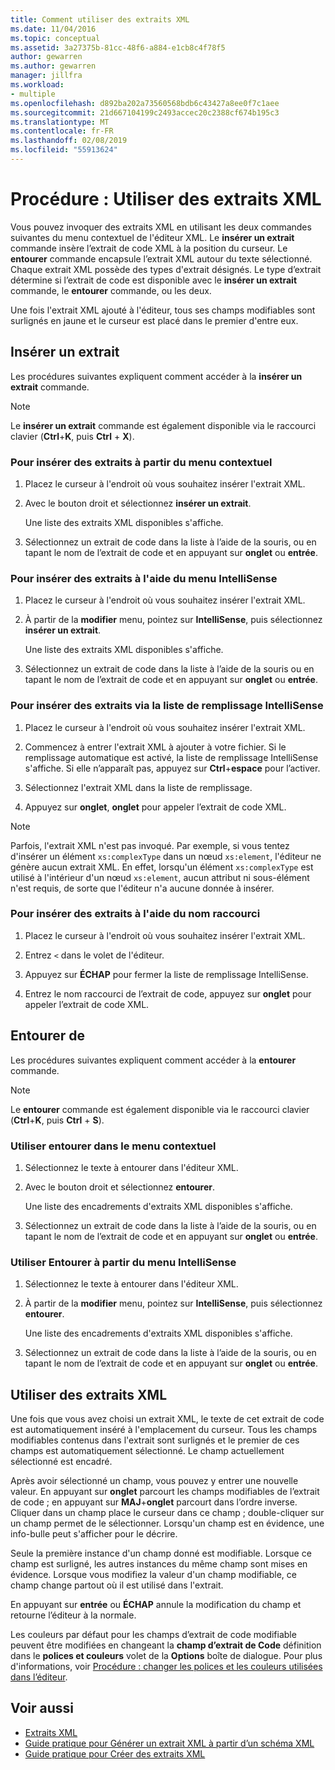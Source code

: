```yaml
---
title: Comment utiliser des extraits XML
ms.date: 11/04/2016
ms.topic: conceptual
ms.assetid: 3a27375b-81cc-48f6-a884-e1cb8c4f78f5
author: gewarren
ms.author: gewarren
manager: jillfra
ms.workload:
- multiple
ms.openlocfilehash: d892ba202a73560568bdb6c43427a8ee0f7c1aee
ms.sourcegitcommit: 21d667104199c2493accec20c2388cf674b195c3
ms.translationtype: MT
ms.contentlocale: fr-FR
ms.lasthandoff: 02/08/2019
ms.locfileid: "55913624"
---
```

# <a name="how-to-use-xml-snippets"></a>Procédure : Utiliser des extraits XML

Vous pouvez invoquer des extraits XML en utilisant les deux commandes suivantes du menu contextuel de l'éditeur XML. Le **insérer un extrait** commande insère l’extrait de code XML à la position du curseur. Le **entourer** commande encapsule l’extrait XML autour du texte sélectionné. Chaque extrait XML possède des types d'extrait désignés. Le type d’extrait détermine si l’extrait de code est disponible avec le **insérer un extrait** commande, le **entourer** commande, ou les deux.

Une fois l'extrait XML ajouté à l'éditeur, tous ses champs modifiables sont surlignés en jaune et le curseur est placé dans le premier d'entre eux.

## <a name="insert-snippet"></a>Insérer un extrait

Les procédures suivantes expliquent comment accéder à la **insérer un extrait** commande.

> [!NOTE]
> Le **insérer un extrait** commande est également disponible via le raccourci clavier (**Ctrl**+**K**, puis **Ctrl** + **X**).

### <a name="to-insert-snippets-from-the-shortcut-menu"></a>Pour insérer des extraits à partir du menu contextuel

1. Placez le curseur à l'endroit où vous souhaitez insérer l'extrait XML.

2. Avec le bouton droit et sélectionnez **insérer un extrait**.

   Une liste des extraits XML disponibles s'affiche.

3. Sélectionnez un extrait de code dans la liste à l’aide de la souris, ou en tapant le nom de l’extrait de code et en appuyant sur **onglet** ou **entrée**.

### <a name="to-insert-snippets-using-the-intellisense-menu"></a>Pour insérer des extraits à l'aide du menu IntelliSense

1. Placez le curseur à l'endroit où vous souhaitez insérer l'extrait XML.

2. À partir de la **modifier** menu, pointez sur **IntelliSense**, puis sélectionnez **insérer un extrait**.

   Une liste des extraits XML disponibles s'affiche.

3. Sélectionnez un extrait de code dans la liste à l’aide de la souris ou en tapant le nom de l’extrait de code et en appuyant sur **onglet** ou **entrée**.

### <a name="to-insert-snippets-through-the-intellisense-complete-word-list"></a>Pour insérer des extraits via la liste de remplissage IntelliSense

1. Placez le curseur à l'endroit où vous souhaitez insérer l'extrait XML.

2. Commencez à entrer l'extrait XML à ajouter à votre fichier. Si le remplissage automatique est activé, la liste de remplissage IntelliSense s'affiche. Si elle n’apparaît pas, appuyez sur **Ctrl**+**espace** pour l’activer.

3. Sélectionnez l'extrait XML dans la liste de remplissage.

4. Appuyez sur **onglet**, **onglet** pour appeler l’extrait de code XML.

> [!NOTE]
> Parfois, l'extrait XML n'est pas invoqué. Par exemple, si vous tentez d'insérer un élément `xs:complexType` dans un nœud `xs:element`, l'éditeur ne génère aucun extrait XML. En effet, lorsqu'un élément `xs:complexType` est utilisé à l'intérieur d'un nœud `xs:element`, aucun attribut ni sous-élément n'est requis, de sorte que l'éditeur n'a aucune donnée à insérer.

### <a name="to-insert-snippets-using-the-shortcut-name"></a>Pour insérer des extraits à l'aide du nom raccourci

1. Placez le curseur à l'endroit où vous souhaitez insérer l'extrait XML.

2. Entrez `<` dans le volet de l'éditeur.

3. Appuyez sur **ÉCHAP** pour fermer la liste de remplissage IntelliSense.

4. Entrez le nom raccourci de l’extrait de code, appuyez sur **onglet** pour appeler l’extrait de code XML.

## <a name="surround-with"></a>Entourer de

Les procédures suivantes expliquent comment accéder à la **entourer** commande.

> [!NOTE]
> Le **entourer** commande est également disponible via le raccourci clavier (**Ctrl**+**K**, puis **Ctrl** + **S**).

### <a name="to-use-surround-with-from-the-context-menu"></a>Utiliser entourer dans le menu contextuel

1. Sélectionnez le texte à entourer dans l'éditeur XML.

2. Avec le bouton droit et sélectionnez **entourer**.

   Une liste des encadrements d'extraits XML disponibles s'affiche.

3. Sélectionnez un extrait de code dans la liste à l’aide de la souris, ou en tapant le nom de l’extrait de code et en appuyant sur **onglet** ou **entrée**.

### <a name="to-use-surround-with-from-the-intellisense-menu"></a>Utiliser Entourer à partir du menu IntelliSense

1. Sélectionnez le texte à entourer dans l'éditeur XML.

2. À partir de la **modifier** menu, pointez sur **IntelliSense**, puis sélectionnez **entourer**.

   Une liste des encadrements d'extraits XML disponibles s'affiche.

3. Sélectionnez un extrait de code dans la liste à l’aide de la souris, ou en tapant le nom de l’extrait de code et en appuyant sur **onglet** ou **entrée**.

## <a name="use-xml-snippets"></a>Utiliser des extraits XML

Une fois que vous avez choisi un extrait XML, le texte de cet extrait de code est automatiquement inséré à l'emplacement du curseur. Tous les champs modifiables contenus dans l'extrait sont surlignés et le premier de ces champs est automatiquement sélectionné. Le champ actuellement sélectionné est encadré.

Après avoir sélectionné un champ, vous pouvez y entrer une nouvelle valeur. En appuyant sur **onglet** parcourt les champs modifiables de l’extrait de code ; en appuyant sur **MAJ**+**onglet** parcourt dans l’ordre inverse. Cliquer dans un champ place le curseur dans ce champ ; double-cliquer sur un champ permet de le sélectionner. Lorsqu'un champ est en évidence, une info-bulle peut s'afficher pour le décrire.

Seule la première instance d'un champ donné est modifiable. Lorsque ce champ est surligné, les autres instances du même champ sont mises en évidence. Lorsque vous modifiez la valeur d'un champ modifiable, ce champ change partout où il est utilisé dans l'extrait.

En appuyant sur **entrée** ou **ÉCHAP** annule la modification du champ et retourne l’éditeur à la normale.

Les couleurs par défaut pour les champs d’extrait de code modifiable peuvent être modifiées en changeant la **champ d’extrait de Code** définition dans le **polices et couleurs** volet de la **Options** boîte de dialogue. Pour plus d'informations, voir [Procédure : changer les polices et les couleurs utilisées dans l’éditeur](../ide/reference/how-to-change-fonts-and-colors-in-the-editor.md).

## <a name="see-also"></a>Voir aussi

- [Extraits XML](../xml-tools/xml-snippets.md)
- [Guide pratique pour Générer un extrait XML à partir d’un schéma XML](../xml-tools/how-to-generate-an-xml-snippet-from-an-xml-schema.md)
- [Guide pratique pour Créer des extraits XML](../xml-tools/how-to-create-xml-snippets.md)